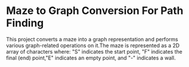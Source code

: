 # Maze to Graph Conversion For Path Finding
 This project converts a maze into a graph representation and performs various graph-related  operations on it.The maze is represented as a 2D array of characters where: "S" indicates the start point, "F" indicates the final (end) point,"E" indicates an empty point, and "-" indicates a wall.
